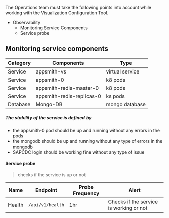 The Operations team must take the following points into account while working with the Visualization Configuration Tool.
- Observability
	- Monitoring Service Components
	- Service probe


## Monitoring service components

| Category | Components                | Type            |
| -------- | ------------------------- | --------------- |
| Service  | appsmith-vs               | virtual service |
| Service  | appsmith-0                | k8 pods         |
| Service  | appsmith-redis-master-0   | k8 pods         |
| Service  | appsmith-redis-replicas-0 | ks pods         |
| Database | Mongo-DB                  | mongo database  |

##### The stability of the service is defined by 
- the appsmith-0 pod should be up and running without any errors in the pods
- the mongodb should be up and running without any type of errors in the mongodb
- SAPCDC login should be working fine without any type of issue

#### Service probe
> checks if the service is up or not

| Name   | Endpoint         | Probe Frequency | Alert                                   |
| ------ | ---------------- | --------------- | --------------------------------------- |
| Health | `/api/v1/health` | 1hr             | Checks if the service is working or not |
